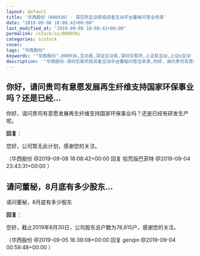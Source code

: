 ```yaml
---
layout: default
title: '华西股份（000936）- 深交所互动易投资者互动平台董秘问答全收录'
date: "2019-09-08 18:08:42+00:00"
last_modified_at: "2019-09-08 18:08:42+00:00"
permalink: /stock/sz/000936/
categories: szstock
cover: 
tags: "华西股份"
keywords: '"华西股份",000936,互动易,深证互动易,深圳交易所,上证易互动,上证e互动'
description: '"华西股份-深圳交易所投资者互动平台董秘问答全收录,你好，请问贵司有意愿发展再生纤维支持国家环保事业吗？还是已经有研发生产呢。"'
---
```


## 你好，请问贵司有意愿发展再生纤维支持国家环保事业吗？还是已经...

你好，请问贵司有意愿发展再生纤维支持国家环保事业吗？还是已经有研发生产呢。

**回复**：

您好，公司暂无此计划，感谢您的关注。 

（华西股份  @2019-09-08 18:08:42+00:00 回复 拾荒版巴菲特  @2019-09-04 23:43:31+00:00 ）

## 请问董秘，8月底有多少股东...

请问董秘，8月底有多少股东

**回复**：

您好，截止2019年8月30日，公司股东总户数为78,615户，感谢您的关注。 

（华西股份  @2019-09-05 16:39:08+00:00 回复 genqin  @2019-09-04 00:59:48+00:00 ）


